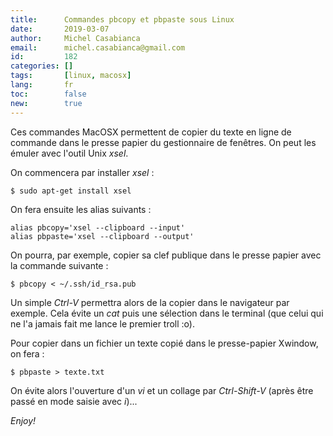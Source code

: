```yaml
---
title:      Commandes pbcopy et pbpaste sous Linux
date:       2019-03-07
author:     Michel Casabianca
email:      michel.casabianca@gmail.com
id:         182
categories: []
tags:       [linux, macosx]
lang:       fr
toc:        false
new:        true
---
```


Ces commandes MacOSX permettent de copier du texte en ligne de commande dans le presse papier du gestionnaire de fenêtres. On peut les émuler avec l'outil Unix *xsel*.

<!--more-->

On commencera par installer *xsel* :

    $ sudo apt-get install xsel

On fera ensuite les alias suivants :

    alias pbcopy='xsel --clipboard --input'
    alias pbpaste='xsel --clipboard --output'

On pourra, par exemple, copier sa clef publique dans le presse papier avec la commande suivante :

    $ pbcopy < ~/.ssh/id_rsa.pub

Un simple *Ctrl-V* permettra alors de la copier dans le navigateur par exemple. Cela évite un *cat* puis une sélection dans le terminal (que celui qui ne l'a jamais fait me lance le premier troll :o).

Pour copier dans un fichier un texte copié dans le presse-papier Xwindow, on fera :

    $ pbpaste > texte.txt

On évite alors l'ouverture d'un *vi* et un collage par *Ctrl-Shift-V* (après être passé en mode saisie avec *i*)...

*Enjoy!*
